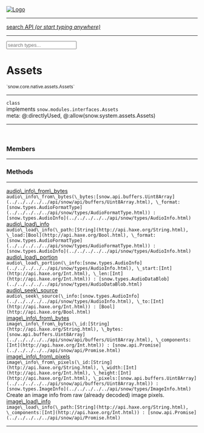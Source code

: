 
[![Logo](../../../../../images/logo.png)](../../../../../api/index.html)

<hr/>
<a href="#" id="search_bar" onclick="return;"><div> search API <em>(or start typing anywhere)</em> </div></a>
<hr/>

<script src="../../../../../js/omnibar.js"> </script>
<link rel="stylesheet" type="text/css" href="../../../../../css/omnibar.css" media="all">

<div id="omnibar"> <a href="#" onclick="return" id="omnibar_close"></a> <input id="omnibar_text" type="text" placeholder="search types..."></input></div>
<script  id="typelist" data-relpath="../../../../../" data-types="snow.App,snow.AppFixedTimestep,snow.Snow,snow._Snow.Core,snow.api.Debug,snow.api.DebugError,snow.api.File,snow.api.FileHandle,snow.api.FileSeek,snow.api.Libs,snow.api.Promise,snow.api.PromiseError,snow.api.PromiseState,snow.api.Promises,snow.api.Timer,snow.api._Debug.LogError,snow.api._File.FileHandle_Impl_,snow.api._File.FileSeek_Impl_,snow.api._Promise.PromiseState_Impl_,snow.api.buffers.ArrayBuffer,snow.api.buffers.ArrayBufferIO,snow.api.buffers.ArrayBufferView,snow.api.buffers.DataView,snow.api.buffers.Float32Array,snow.api.buffers.Float64Array,snow.api.buffers.Int16Array,snow.api.buffers.Int32Array,snow.api.buffers.Int8Array,snow.api.buffers.TAError,snow.api.buffers.TypedArrayType,snow.api.buffers.Uint16Array,snow.api.buffers.Uint32Array,snow.api.buffers.Uint8Array,snow.api.buffers.Uint8ClampedArray,snow.api.buffers._ArrayBuffer.ArrayBuffer_Impl_,snow.api.buffers._Float32Array.Float32Array_Impl_,snow.api.buffers._Float64Array.Float64Array_Impl_,snow.api.buffers._Int16Array.Int16Array_Impl_,snow.api.buffers._Int32Array.Int32Array_Impl_,snow.api.buffers._Int8Array.Int8Array_Impl_,snow.api.buffers._TypedArrayType.TypedArrayType_Impl_,snow.api.buffers._Uint16Array.Uint16Array_Impl_,snow.api.buffers._Uint32Array.Uint32Array_Impl_,snow.api.buffers._Uint8Array.Uint8Array_Impl_,snow.api.buffers._Uint8ClampedArray.Uint8ClampedArray_Impl_,snow.core.native.Core,snow.core.native._Core.StaticSnow,snow.core.native.assets.Assets,snow.core.native.assets._Assets.NativeAudioDataBlob,snow.core.native.assets._Assets.NativeAudioDataInfo,snow.core.native.assets._Assets.NativeAudioInfo,snow.core.native.audio.Audio,snow.core.native.audio.Sound,snow.core.native.input.Input,snow.core.native.io.IO,snow.core.native.window.Windowing,snow.core.web.assets.psd.PSD,snow.core.web.input.DOMKeys,snow.modules.interfaces.Assets,snow.modules.interfaces.Audio,snow.modules.interfaces.IO,snow.modules.interfaces.Input,snow.modules.interfaces.Windowing,snow.modules.openal.AL,snow.modules.openal.ALC,snow.modules.openal.ALHelper,snow.modules.openal.Audio,snow.modules.openal.Context,snow.modules.openal.Device,snow.modules.openal.Sound,snow.modules.openal._AL.Context_Impl_,snow.modules.openal._AL.Device_Impl_,snow.modules.openal.sound.ALSound,snow.modules.openal.sound.ALStream,snow.modules.openal.sound.Sound,snow.modules.opengl.GL,snow.modules.opengl.GLActiveInfo,snow.modules.opengl.GLBuffer,snow.modules.opengl.GLContextAttributes,snow.modules.opengl.GLFramebuffer,snow.modules.opengl.GLProgram,snow.modules.opengl.GLRenderbuffer,snow.modules.opengl.GLShader,snow.modules.opengl.GLTexture,snow.modules.opengl.GLUniformLocation,snow.modules.opengl.native.GL,snow.modules.opengl.native.GLActiveInfo,snow.modules.opengl.native.GLBO,snow.modules.opengl.native.GLBuffer,snow.modules.opengl.native.GLContextAttributes,snow.modules.opengl.native.GLFBO,snow.modules.opengl.native.GLFramebuffer,snow.modules.opengl.native.GLLink,snow.modules.opengl.native.GLObject,snow.modules.opengl.native.GLPO,snow.modules.opengl.native.GLProgram,snow.modules.opengl.native.GLProxy,snow.modules.opengl.native.GLRBO,snow.modules.opengl.native.GLRenderbuffer,snow.modules.opengl.native.GLSO,snow.modules.opengl.native.GLShader,snow.modules.opengl.native.GLShaderPrecisionFormat,snow.modules.opengl.native.GLTO,snow.modules.opengl.native.GLTexture,snow.modules.opengl.native.GLUniformLocation,snow.modules.opengl.native.GL_FFI,snow.modules.opengl.native.GL_Native,snow.modules.opengl.native._GL.GLBuffer_Impl_,snow.modules.opengl.native._GL.GLFramebuffer_Impl_,snow.modules.opengl.native._GL.GLProgram_Impl_,snow.modules.opengl.native._GL.GLRenderbuffer_Impl_,snow.modules.opengl.native._GL.GLShader_Impl_,snow.modules.opengl.native._GL.GLTexture_Impl_,snow.modules.opengl.native._GL.GLUniformLocation_Impl_,snow.modules.sdl.Input,snow.modules.sdl.Windowing,snow.modules.sdl._Input.ControllerEventType,snow.modules.sdl._Input.ControllerEventType_Impl_,snow.modules.sdl._Input.JosytickEventType,snow.modules.sdl._Input.JosytickEventType_Impl_,snow.modules.sdl._Input.KeyEventType,snow.modules.sdl._Input.KeyEventType_Impl_,snow.modules.sdl._Input.ModValue,snow.modules.sdl._Input.ModValue_Impl_,snow.modules.sdl._Input.MouseEventType,snow.modules.sdl._Input.MouseEventType_Impl_,snow.modules.sdl._Input.SDLControllerEvent,snow.modules.sdl._Input.SDLJoystickEvent,snow.modules.sdl._Input.SDLKeyEvent,snow.modules.sdl._Input.SDLMouseEvent,snow.modules.sdl._Input.SDLTouchEvent,snow.modules.sdl._Input.TouchEventType,snow.modules.sdl._Input.TouchEventType_Impl_,snow.system.assets.Asset,snow.system.assets.AssetBytes,snow.system.assets.AssetImage,snow.system.assets.AssetJSON,snow.system.assets.AssetText,snow.system.assets.Assets,snow.system.assets._Assets.AssetsModule,snow.system.audio.Audio,snow.system.audio.AudioModule,snow.system.audio.Sound,snow.system.input.Input,snow.system.input.Keycodes,snow.system.input.MapIntBool,snow.system.input.MapIntFloat,snow.system.input.Scancodes,snow.system.input._Input.InputModule,snow.system.io.IO,snow.system.io._IO.IOModule,snow.system.module.Assets,snow.system.module.Audio,snow.system.module.IO,snow.system.module.Input,snow.system.module.Sound,snow.system.module.Windowing,snow.system.window.Window,snow.system.window.Windowing,snow.system.window._Windowing.WindowHandleMap,snow.system.window._Windowing.WindowingModule,snow.types.AppConfig,snow.types.AppConfigNative,snow.types.AppConfigWeb,snow.types.Asset,snow.types.AssetBytes,snow.types.AssetImage,snow.types.AssetJSON,snow.types.AssetText,snow.types.AssetType,snow.types.AudioDataBlob,snow.types.AudioDataInfo,snow.types.AudioFormatType,snow.types.AudioHandle,snow.types.AudioInfo,snow.types.DisplayMode,snow.types.Error,snow.types.FileEvent,snow.types.FileEventType,snow.types.FileFilter,snow.types.GamepadDeviceEventType,snow.types.IODataOptions,snow.types.ImageInfo,snow.types.InputEvent,snow.types.InputEventType,snow.types.Key,snow.types.ModState,snow.types.OS,snow.types.OpenGLProfile,snow.types.Platform,snow.types.RenderConfig,snow.types.RenderConfigOpenGL,snow.types.Scan,snow.types.SnowConfig,snow.types.SystemEvent,snow.types.SystemEventType,snow.types.TextEventType,snow.types.WindowConfig,snow.types.WindowEvent,snow.types.WindowEventType,snow.types.WindowHandle,snow.types.WindowingConfig,snow.types._Types.AssetType_Impl_,snow.types._Types.AudioFormatType_Impl_,snow.types._Types.FileEventType_Impl_,snow.types._Types.GamepadDeviceEventType_Impl_,snow.types._Types.InputEventType_Impl_,snow.types._Types.OS_Impl_,snow.types._Types.OpenGLProfile_Impl_,snow.types._Types.Platform_Impl_,snow.types._Types.SystemEventType_Impl_,snow.types._Types.TextEventType_Impl_,snow.types._Types.WindowEventType_Impl_"></script>


<h1>Assets</h1>
<small>`snow.core.native.assets.Assets`</small>



<hr/>

`class`<br/>implements <code><span>snow.modules.interfaces.Assets</span></code><br/><span class="meta">
meta: @:directlyUsed, @:allow(snow.system.assets.Assets)</span>

<hr/>


&nbsp;
&nbsp;




<h3>Members</h3> <hr/>


<h3>Methods</h3> <hr/><span class="method apipage">
            <a name="audio_info_from_bytes"><a class="lift" href="#audio_info_from_bytes">audio\_info\_from\_bytes</a></a><div class="clear"></div>
            <code class="signature apipage">audio\_info\_from\_bytes(\_bytes:[snow.api.buffers.Uint8Array](../../../../../api/snow/api/buffers/Uint8Array.html)<span></span>, \_format:[snow.types.AudioFormatType](../../../../../api/snow/types/AudioFormatType.html)<span></span>) : [snow.types.AudioInfo](../../../../../api/snow/types/AudioInfo.html)</code><br/><span class="small_desc_flat"></span>


</span>
<span class="method apipage">
            <a name="audio_load_info"><a class="lift" href="#audio_load_info">audio\_load\_info</a></a><div class="clear"></div>
            <code class="signature apipage">audio\_load\_info(\_path:[String](http://api.haxe.org/String.html)<span></span>, \_load:[Bool](http://api.haxe.org/Bool.html)<span></span>, \_format:[snow.types.AudioFormatType](../../../../../api/snow/types/AudioFormatType.html)<span></span>) : [snow.types.AudioInfo](../../../../../api/snow/types/AudioInfo.html)</code><br/><span class="small_desc_flat"></span>


</span>
<span class="method apipage">
            <a name="audio_load_portion"><a class="lift" href="#audio_load_portion">audio\_load\_portion</a></a><div class="clear"></div>
            <code class="signature apipage">audio\_load\_portion(\_info:[snow.types.AudioInfo](../../../../../api/snow/types/AudioInfo.html)<span></span>, \_start:[Int](http://api.haxe.org/Int.html)<span></span>, \_len:[Int](http://api.haxe.org/Int.html)<span></span>) : [snow.types.AudioDataBlob](../../../../../api/snow/types/AudioDataBlob.html)</code><br/><span class="small_desc_flat"></span>


</span>
<span class="method apipage">
            <a name="audio_seek_source"><a class="lift" href="#audio_seek_source">audio\_seek\_source</a></a><div class="clear"></div>
            <code class="signature apipage">audio\_seek\_source(\_info:[snow.types.AudioInfo](../../../../../api/snow/types/AudioInfo.html)<span></span>, \_to:[Int](http://api.haxe.org/Int.html)<span></span>) : [Bool](http://api.haxe.org/Bool.html)</code><br/><span class="small_desc_flat"></span>


</span>
<span class="method apipage">
            <a name="image_info_from_bytes"><a class="lift" href="#image_info_from_bytes">image\_info\_from\_bytes</a></a><div class="clear"></div>
            <code class="signature apipage">image\_info\_from\_bytes(\_id:[String](http://api.haxe.org/String.html)<span></span>, \_bytes:[snow.api.buffers.Uint8Array](../../../../../api/snow/api/buffers/Uint8Array.html)<span></span>, \_components:[Int](http://api.haxe.org/Int.html)<span></span>) : [snow.api.Promise](../../../../../api/snow/api/Promise.html)</code><br/><span class="small_desc_flat"></span>


</span>
<span class="method apipage">
            <a name="image_info_from_pixels"><a class="lift" href="#image_info_from_pixels">image\_info\_from\_pixels</a></a><div class="clear"></div>
            <code class="signature apipage">image\_info\_from\_pixels(\_id:[String](http://api.haxe.org/String.html)<span></span>, \_width:[Int](http://api.haxe.org/Int.html)<span></span>, \_height:[Int](http://api.haxe.org/Int.html)<span></span>, \_pixels:[snow.api.buffers.Uint8Array](../../../../../api/snow/api/buffers/Uint8Array.html)<span></span>) : [snow.types.ImageInfo](../../../../../api/snow/types/ImageInfo.html)</code><br/><span class="small_desc_flat">Create an image info from raw (already decoded) image pixels.</span>


</span>
<span class="method apipage">
            <a name="image_load_info"><a class="lift" href="#image_load_info">image\_load\_info</a></a><div class="clear"></div>
            <code class="signature apipage">image\_load\_info(\_path:[String](http://api.haxe.org/String.html)<span></span>, \_components:[Int](http://api.haxe.org/Int.html)<span></span>) : [snow.api.Promise](../../../../../api/snow/api/Promise.html)</code><br/><span class="small_desc_flat"></span>


</span>



<hr/>

&nbsp;
&nbsp;
&nbsp;
&nbsp;